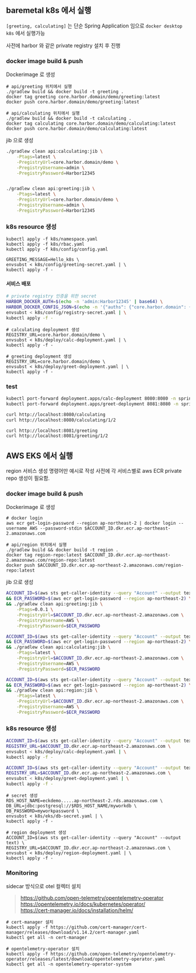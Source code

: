 
## baremetal k8s 에서 실행

`[greeting, calculating]` 는 단순 Spring Application 임으로 `docker desktop k8s` 에서 실행가능  

사전에 harbor 와 같은 private registry 설치 후 진행  

### docker image build & push 

Dockerimage 로 생성

```shell
# api/greeting 위치에서 실행
./gradlew build && docker build -t greeting .
docker tag greeting core.harbor.domain/demo/greeting:latest
docker push core.harbor.domain/demo/greeting:latest

# api/calculating 위치에서 실행
./gradlew build && docker build -t calculating .
docker tag calculating core.harbor.domain/demo/calculating:latest
docker push core.harbor.domain/demo/calculating:latest
```

jib 으로 생성

```sh
./gradlew clean api:calculating:jib \
    -Ptags=latest \
    -PregistryUrl=core.harbor.domain/demo \
    -PregistryUsername=admin \
    -PregistryPassword=Harbor12345


./gradlew clean api:greeting:jib \
    -Ptags=latest \
    -PregistryUrl=core.harbor.domain/demo \
    -PregistryUsername=admin \
    -PregistryPassword=Harbor12345
```

### k8s resource 생성

```shell
kubectl apply -f k8s/namespace.yaml
kubectl apply -f k8s/rbac.yaml
kubectl apply -f k8s/config/config.yaml

GREETING_MESSAGE=Hello_k8s \
envsubst < k8s/config/greeting-secret.yaml | \
kubectl apply -f -
```

#### 서비스 배포

```sh
# private registry 인증을 위한 secret
HARBOR_DOCKER_AUTH=$(echo -n 'admin:Harbor12345' | base64) \
HARBOR_DOCKER_CONFIG_JSON=$(echo -n '{"auths": {"core.harbor.domain": {"auth": "'$HARBOR_DOCKER_AUTH'"}}}' | base64) \
envsubst < k8s/config/registry-secret.yaml | \
kubectl apply -f -
```

```shell
# calculating deployment 생성
REGISTRY_URL=core.harbor.domain/demo \
envsubst < k8s/deploy/calc-deployment.yaml | \
kubectl apply -f -

# greeting deployment 생성
REGISTRY_URL=core.harbor.domain/demo \
envsubst < k8s/deploy/greet-deployment.yaml | \
kubectl apply -f -
```

### test

```sh
kubectl port-forward deployment.apps/calc-deployment 8080:8080 -n spring
kubectl port-forward deployment.apps/greet-deployment 8081:8080 -n spring

curl http://localhost:8080/calculating
curl http://localhost:8080/calculating/1/2

curl http://localhost:8081/greeting
curl http://localhost:8081/greeting/1/2
```

## AWS EKS 에서 실행

region 서비스 생성 명령어만 예시로 작성
사전에 각 서비스별로 aws ECR private repo 생성이 필요함.  

### docker image build & push 

Dockerimage 로 생성

```shell
# docker login  
aws ecr get-login-password --region ap-northeast-2 | docker login --username AWS --password-stdin $ACCOUNT_ID.dkr.ecr.ap-northeast-2.amazonaws.com

# api/region 위치에서 실행
./gradlew build && docker build -t region .
docker tag region-repo:latest $ACCOUNT_ID.dkr.ecr.ap-northeast-2.amazonaws.com/region-repo:latest
docker push $ACCOUNT_ID.dkr.ecr.ap-northeast-2.amazonaws.com/region-repo:latest
```

jib 으로 생성

```sh
ACCOUNT_ID=$(aws sts get-caller-identity --query "Account" --output text) \
&& ECR_PASSWORD=$(aws ecr get-login-password --region ap-northeast-2) \
&& ./gradlew clean api:greeting:jib \
    -Ptags=0.0.1 \
    -PregistryUrl=$ACCOUNT_ID.dkr.ecr.ap-northeast-2.amazonaws.com \
    -PregistryUsername=AWS \
    -PregistryPassword=$ECR_PASSWORD

ACCOUNT_ID=$(aws sts get-caller-identity --query "Account" --output text) \
&& ECR_PASSWORD=$(aws ecr get-login-password --region ap-northeast-2) \
&& ./gradlew clean api:calculating:jib \
    -Ptags=latest \
    -PregistryUrl=$ACCOUNT_ID.dkr.ecr.ap-northeast-2.amazonaws.com \
    -PregistryUsername=AWS \
    -PregistryPassword=$ECR_PASSWORD
```

```sh
ACCOUNT_ID=$(aws sts get-caller-identity --query "Account" --output text) \
&& ECR_PASSWORD=$(aws ecr get-login-password --region ap-northeast-2) \
&& ./gradlew clean api:region:jib \
    -Ptags=latest \
    -PregistryUrl=$ACCOUNT_ID.dkr.ecr.ap-northeast-2.amazonaws.com \
    -PregistryUsername=AWS \
    -PregistryPassword=$ECR_PASSWORD
```

### k8s resource 생성

```sh
ACCOUNT_ID=$(aws sts get-caller-identity --query "Account" --output text) \
REGISTRY_URL=$ACCOUNT_ID.dkr.ecr.ap-northeast-2.amazonaws.com \
envsubst < k8s/deploy/calc-deployment.yaml | \
kubectl apply -f -

ACCOUNT_ID=$(aws sts get-caller-identity --query "Account" --output text) \
REGISTRY_URL=$ACCOUNT_ID.dkr.ecr.ap-northeast-2.amazonaws.com \
envsubst < k8s/deploy/greet-deployment.yaml | \
kubectl apply -f -
```

```shell
# secret 생성
RDS_HOST_NAME=eckdemo.....ap-northeast-2.rds.amazonaws.com \
DB_URL=jdbc:postgresql://$RDS_HOST_NAME/myworkdb \
DB_PASSWORD=myworkpassword \
envsubst < k8s/eks/db-secret.yaml | \
kubectl apply -f -

# region deployment 생성
ACCOUNT_ID=$(aws sts get-caller-identity --query "Account" --output text) \
REGISTRY_URL=$ACCOUNT_ID.dkr.ecr.ap-northeast-2.amazonaws.com \
envsubst < k8s/deploy/region-deployment.yaml | \
kubectl apply -f -
```

### Monitoring

sidecar 방식으로 otel 컬렉터 설치

> <https://github.com/open-telemetry/opentelemetry-operator>  
> <https://opentelemetry.io/docs/kubernetes/operator/>  
> <https://cert-manager.io/docs/installation/helm/>

```shell
# cert-manager 설치
kubectl apply -f https://github.com/cert-manager/cert-manager/releases/download/v1.14.2/cert-manager.yaml
kubectl get all -n cert-manager

# opentelemetry-operator 설치
kubectl apply -f https://github.com/open-telemetry/opentelemetry-operator/releases/latest/download/opentelemetry-operator.yaml
kubectl get all -n opentelemetry-operator-system
```
